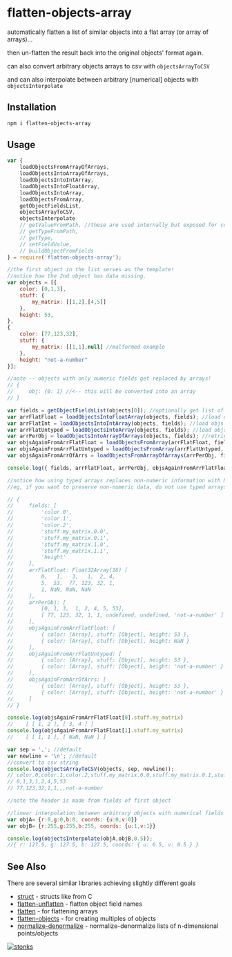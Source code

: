 # flatten-objects-array

automatically flatten a list of similar objects into a flat array (or array of arrays)... 

then un-flatten the result back into the original objects' format again.

can also convert arbitrary objects arrays to csv with `objectsArrayToCSV`

and can also interpolate between arbitrary [numerical] objects with `objectsInterpolate`

## Installation

```sh
npm i flatten-objects-array
```

## Usage 

```javascript
var {
    loadObjectsFromArrayOfArrays,
    loadObjectsIntoArrayOfArrays,
    loadObjectsIntoIntArray,
    loadObjectsIntoFloatArray,
    loadObjectsIntoArray,
    loadObjectsFromArray,
    getObjectFieldsList,
    objectsArrayToCSV,
    objectsInterpolate
    // getValueFromPath, //these are used internally but exposed for convenience
    // getTypeFromPath,
    // getType,
    // setFieldValue,
    // buildObjectFromFields
} = require('flatten-objects-array');

//the first object in the list serves as the template!
//notice how the 2nd object has data missing.
var objects = [{
    color: [0,1,3],
    stuff: {
        my_matrix: [[1,2],[4,5]]
    },
    height: 53,
},
{
    color: [77,123,32],
    stuff: {
        my_matrix: [[1,1],null] //malformed example
    },
    height: "not-a-number"
}];

//note -- objects with only numeric fields get replaced by arrays!
// {
//     obj: {0: 1} //<-- this will be converted into an array
// }

var fields = getObjectFieldsList(objects[0]); //optionally get list of fields like "field.subfield.etc"
var arrFlatFloat = loadObjectsIntoFloatArray(objects, fields); //load objs into float32 array [fields optional, auto-detected]
var arrFlatInt = loadObjectsIntoIntArray(objects, fields); //load objs into int32 array [fields optional, auto-detected]
var arrFlatUntyped = loadObjectsIntoArray(objects, fields); //load objs into untyped array [fields optional, auto-detected]
var arrPerObj = loadObjectsIntoArrayOfArrays(objects, fields); //retrieve a simple array per-object [fields optional, auto-detected]
var objsAgainFromArrFlatFloat = loadObjectsFromArray(arrFlatFloat, fields); //expand back into objects [fields required]
var objsAgainFromArrFlatUntyped = loadObjectsFromArray(arrFlatUntyped, fields); //expand back into objects [fields required]
var objsAgainFromArrOfArrs = loadObjectsFromArrayOfArrays(arrPerObj, fields); //expand back into objects [fields required]

console.log({ fields, arrFlatFloat, arrPerObj, objsAgainFromArrFlatFloat, objsAgainFromArrFlatUntyped, objsAgainFromArrOfArrs});

//notice how using typed arrays replaces non-numeric information with NaN.
//eg, if you want to preserve non-numeric data, do not use typed arrays

// {
//     fields: [
//         'color.0',
//         'color.1',
//         'color.2',
//         'stuff.my_matrix.0.0',
//         'stuff.my_matrix.0.1',
//         'stuff.my_matrix.1.0',
//         'stuff.my_matrix.1.1',
//         'height'
//     ],
//     arrFlatFloat: Float32Array(16) [
//         0,   1,   3,   1,  2, 4,
//         5,  53,  77, 123, 32, 1,
//         1, NaN, NaN, NaN
//     ],
//     arrPerObj: [
//         [0, 1, 3,  1, 2, 4, 5, 53],
//         [ 77, 123, 32, 1, 1, undefined, undefined, 'not-a-number' ]
//     ],
//     objsAgainFromArrFlatFloat: [
//         { color: [Array], stuff: [Object], height: 53 },
//         { color: [Array], stuff: [Object], height: NaN }
//     ],
//     objsAgainFromArrFlatUntyped: [
//         { color: [Array], stuff: [Object], height: 53 },
//         { color: [Array], stuff: [Object], height: 'not-a-number' }
//     ],
//     objsAgainFromArrOfArrs: [
//         { color: [Array], stuff: [Object], height: 53 },
//         { color: [Array], stuff: [Object], height: 'not-a-number' }
//     ]
// }

console.log(objsAgainFromArrFlatFloat[0].stuff.my_matrix)
//    [ [ 1, 2 ], [ 3, 4 ] ]
console.log(objsAgainFromArrFlatFloat[1].stuff.my_matrix)
//    [ [ 1, 1 ], [ NaN, NaN ] ]

var sep = ','; //default
var newline = '\n'; //default
//convert to csv string
console.log(objectsArrayToCSV(objects, sep, newline));
// color.0,color.1,color.2,stuff.my_matrix.0.0,stuff.my_matrix.0.1,stuff.my_matrix.1.0,stuff.my_matrix.1.1,height
// 0,1,3,1,2,4,5,53
// 77,123,32,1,1,,,not-a-number

//note the header is made from fields of first object 

//linear interpolation between arbitrary objects with numerical fields [non numerical fields will cause an err]
var objA= {r:0,g:0,b:0, coords: {u:0,v:0}}
var objB= {r:255,g:255,b:255, coords: {u:1,v:1}}

console.log(objectsInterpolate(objA,objB,0.5));
//{ r: 127.5, g: 127.5, b: 127.5, coords: { u: 0.5, v: 0.5 } }
```

## See Also

There are several similar libraries achieving slightly different goals

- [struct](https://www.npmjs.com/package/struct) - structs like from C
- [flatten-unflatten](https://www.npmjs.com/package/flatten-unflatten) - flatten object field names
- [flatten](https://www.npmjs.com/package/flatten) - for flattening arrays
- [flatten-objects](https://www.npmjs.com/package/flatten-objects) - for creating multiples of objects
- [normalize-denormalize](https://www.npmjs.com/package/normalize-denormalize) - normalize-denormalize lists of  n-dimensional points/objects

[![stonks](https://i.imgur.com/UpDxbfe.png)](https://www.npmjs.com/~stonkpunk)



